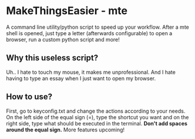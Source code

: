 # MakeThingsEasier - mte

A command line utility/python script to speed up your workflow. After a mte shell is opened, just type a letter (afterwards configurable) to open a browser, run a custom python script and more!

## Why this useless script?

Uh.. I hate to touch my mouse, it makes me unprofessional. And I hate having to type an essay when I just want to open my browser.

## How to use?

First, go to keyconfig.txt and change the actions according to your needs. On the left side of the equal sign (=), type the shortcut you want and on the right side, type what should be executed in the terminal. **Don't add spaces around the equal sign.** More features upcoming!